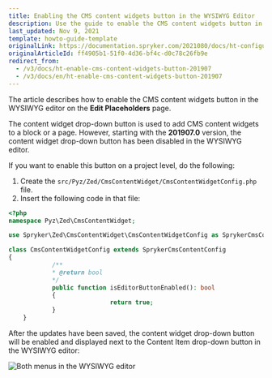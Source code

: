 ```yaml
---
title: Enabling the CMS content widgets button in the WYSIWYG Editor
description: Use the guide to enable the CMS content widgets button in the WYSIWYG Editor
last_updated: Nov 9, 2021
template: howto-guide-template
originalLink: https://documentation.spryker.com/2021080/docs/ht-configure-separators-default-number-rows
originalArticleId: ff4905b1-51f0-4d36-bf4c-d0c78c26fb9e
redirect_from:
  - /v3/docs/ht-enable-cms-content-widgets-button-201907
  - /v3/docs/en/ht-enable-cms-content-widgets-button-201907
---
```


The article describes how to enable the CMS content widgets button in the WYSIWYG editor on the **Edit Placeholders** page.

The content widget drop-down button is used to add CMS content widgets to a block or a page. However, starting with the **201907.0** version, the content widget drop-down button has been disabled in the WYSIWYG editor.

If you want to enable this button on a project level, do the following:

1. Create the `src/Pyz/Zed/CmsContentWidget/CmsContentWidgetConfig.php` file.
2. Insert the following code in that file:

```php
<?php
namespace Pyz\Zed\CmsContentWidget;

use Spryker\Zed\CmsContentWidget\CmsContentWidgetConfig as SprykerCmsContentConfig;

class CmsContentWidgetConfig extends SprykerCmsContentConfig
{
	        /**
	        * @return bool
	        */
	        public function isEditorButtonEnabled(): bool
	        {
		                    return true;
	        }
    }
```

After the updates have been saved, the content widget drop-down button will be enabled and displayed next to the Content Item drop-down button in the WYSIWYG editor:

![Both menus in the WYSIWYG editor](https://spryker.s3.eu-central-1.amazonaws.com/docs/Tutorials/HowTos/Feature+HowTos/HowTo+-+Enable+CMS+Content+Widgets+Button/both-widgets-menu.png)

<!-- Last review date: Jul 22, 2019 by Yuliia Boiko-->
